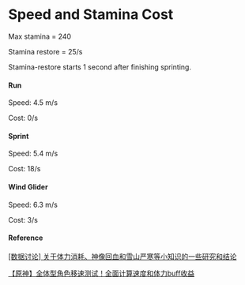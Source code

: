 # Speed and Stamina Cost

Max stamina = 240

Stamina restore = 25/s

Stamina-restore starts 1 second after finishing sprinting.

#### Run
Speed: 4.5 m/s

Cost: 0/s

#### Sprint
Speed: 5.4 m/s

Cost: 18/s

#### Wind Glider
Speed: 6.3 m/s

Cost: 3/s


#### Reference

[[数据讨论] 关于体力消耗、神像回血和雪山严寒等小知识的一些研究和结论](https://g.nga.cn/read.php?tid=25216841)

[【原神】全体型角色移速测试！全面计算速度和体力buff收益](https://www.bilibili.com/read/cv14329718)
